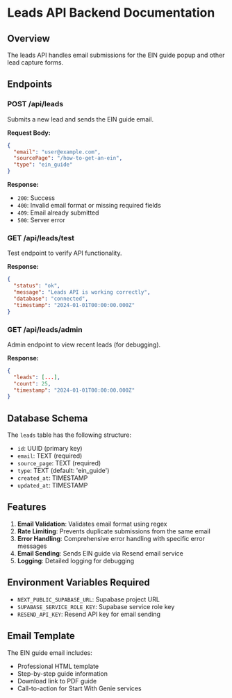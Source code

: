 # Leads API Backend Documentation

## Overview
The leads API handles email submissions for the EIN guide popup and other lead capture forms.

## Endpoints

### POST /api/leads
Submits a new lead and sends the EIN guide email.

**Request Body:**
```json
{
  "email": "user@example.com",
  "sourcePage": "/how-to-get-an-ein",
  "type": "ein_guide"
}
```

**Response:**
- `200`: Success
- `400`: Invalid email format or missing required fields
- `409`: Email already submitted
- `500`: Server error

### GET /api/leads/test
Test endpoint to verify API functionality.

**Response:**
```json
{
  "status": "ok",
  "message": "Leads API is working correctly",
  "database": "connected",
  "timestamp": "2024-01-01T00:00:00.000Z"
}
```

### GET /api/leads/admin
Admin endpoint to view recent leads (for debugging).

**Response:**
```json
{
  "leads": [...],
  "count": 25,
  "timestamp": "2024-01-01T00:00:00.000Z"
}
```

## Database Schema

The `leads` table has the following structure:
- `id`: UUID (primary key)
- `email`: TEXT (required)
- `source_page`: TEXT (required)
- `type`: TEXT (default: 'ein_guide')
- `created_at`: TIMESTAMP
- `updated_at`: TIMESTAMP

## Features

1. **Email Validation**: Validates email format using regex
2. **Rate Limiting**: Prevents duplicate submissions from the same email
3. **Error Handling**: Comprehensive error handling with specific error messages
4. **Email Sending**: Sends EIN guide via Resend email service
5. **Logging**: Detailed logging for debugging

## Environment Variables Required

- `NEXT_PUBLIC_SUPABASE_URL`: Supabase project URL
- `SUPABASE_SERVICE_ROLE_KEY`: Supabase service role key
- `RESEND_API_KEY`: Resend API key for email sending

## Email Template

The EIN guide email includes:
- Professional HTML template
- Step-by-step guide information
- Download link to PDF guide
- Call-to-action for Start With Genie services 